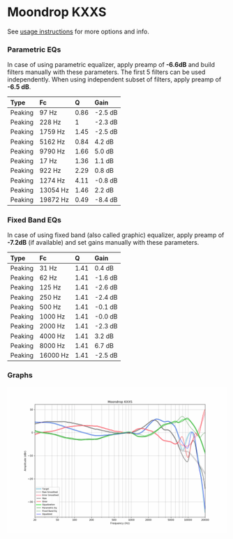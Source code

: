 # Moondrop KXXS
See [usage instructions](https://github.com/jaakkopasanen/AutoEq#usage) for more options and info.

### Parametric EQs
In case of using parametric equalizer, apply preamp of **-6.6dB** and build filters manually
with these parameters. The first 5 filters can be used independently.
When using independent subset of filters, apply preamp of **-6.5 dB**.

| Type    | Fc       |    Q | Gain    |
|:--------|:---------|:-----|:--------|
| Peaking | 97 Hz    | 0.86 | -2.5 dB |
| Peaking | 228 Hz   | 1    | -2.3 dB |
| Peaking | 1759 Hz  | 1.45 | -2.5 dB |
| Peaking | 5162 Hz  | 0.84 | 4.2 dB  |
| Peaking | 9790 Hz  | 1.66 | 5.0 dB  |
| Peaking | 17 Hz    | 1.36 | 1.1 dB  |
| Peaking | 922 Hz   | 2.29 | 0.8 dB  |
| Peaking | 1274 Hz  | 4.11 | -0.8 dB |
| Peaking | 13054 Hz | 1.46 | 2.2 dB  |
| Peaking | 19872 Hz | 0.49 | -8.4 dB |

### Fixed Band EQs
In case of using fixed band (also called graphic) equalizer, apply preamp of **-7.2dB**
(if available) and set gains manually with these parameters.

| Type    | Fc       |    Q | Gain    |
|:--------|:---------|:-----|:--------|
| Peaking | 31 Hz    | 1.41 | 0.4 dB  |
| Peaking | 62 Hz    | 1.41 | -1.6 dB |
| Peaking | 125 Hz   | 1.41 | -2.6 dB |
| Peaking | 250 Hz   | 1.41 | -2.4 dB |
| Peaking | 500 Hz   | 1.41 | -0.1 dB |
| Peaking | 1000 Hz  | 1.41 | -0.0 dB |
| Peaking | 2000 Hz  | 1.41 | -2.3 dB |
| Peaking | 4000 Hz  | 1.41 | 3.2 dB  |
| Peaking | 8000 Hz  | 1.41 | 6.7 dB  |
| Peaking | 16000 Hz | 1.41 | -2.5 dB |

### Graphs
![](./Moondrop%20KXXS.png)